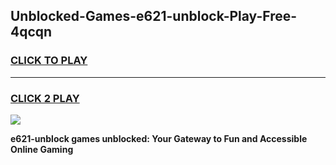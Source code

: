 
## Unblocked-Games-e621-unblock-Play-Free-4qcqn
<h3>
<a href="https://premium76.site?title=e621-unblock&ref=18A1">CLICK TO PLAY</a></h3>
<hr>

<h3>
<a href="https://premium76.site?title=e621-unblock&ref=18A1">CLICK 2 PLAY</a>
  
</h3>

<a href="https://premium76.site?title=e621-unblock&ref=18A1"><img src="https://clearcache.store/games.png"></a>


**e621-unblock games unblocked: Your Gateway to Fun and Accessible Online Gaming**
